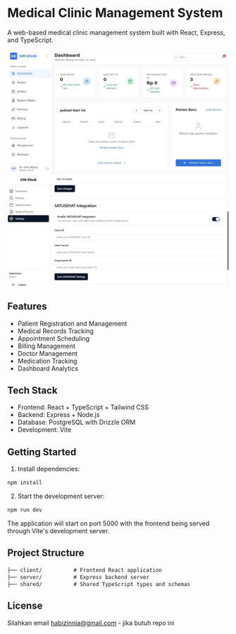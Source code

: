 
# Medical Clinic Management System

A web-based medical clinic management system built with React, Express, and TypeScript.

![alt text](image.png)
![alt text](satusehat.png)

## Features

- Patient Registration and Management
- Medical Records Tracking 
- Appointment Scheduling
- Billing Management
- Doctor Management
- Medication Tracking
- Dashboard Analytics

## Tech Stack

- Frontend: React + TypeScript + Tailwind CSS
- Backend: Express + Node.js
- Database: PostgreSQL with Drizzle ORM
- Development: Vite

## Getting Started

1. Install dependencies:
```bash
npm install
```

2. Start the development server:
```bash
npm run dev
```

The application will start on port 5000 with the frontend being served through Vite's development server.

## Project Structure

```
├── client/          # Frontend React application
├── server/          # Express backend server
├── shared/          # Shared TypeScript types and schemas
```

## License
Silahkan email habizinnia@gmail.com - jika butuh repo ini
